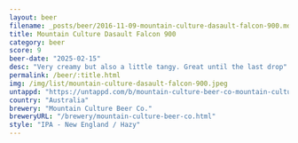 ```yaml
---
layout: beer
filename: _posts/beer/2016-11-09-mountain-culture-dasault-falcon-900.md
title: Mountain Culture Dasault Falcon 900
category: beer
score: 9
beer-date: "2025-02-15"
desc: "Very creamy but also a little tangy. Great until the last drop"
permalink: /beer/:title.html
img: /img/list/mountain-culture-dasault-falcon-900.jpeg
untappd: "https://untappd.com/b/mountain-culture-beer-co-mountain-culture-beer-co-dassault-falcon-900/6067552"
country: "Australia"
brewery: "Mountain Culture Beer Co."
breweryURL: "/brewery/mountain-culture-beer-co.html"
style: "IPA - New England / Hazy"
---
```

